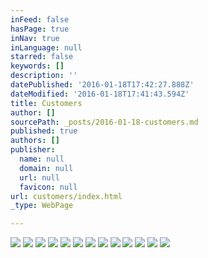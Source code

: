 ```yaml
---
inFeed: false
hasPage: true
inNav: true
inLanguage: null
starred: false
keywords: []
description: ''
datePublished: '2016-01-18T17:42:27.888Z'
dateModified: '2016-01-18T17:41:43.594Z'
title: Customers
author: []
sourcePath: _posts/2016-01-18-customers.md
published: true
authors: []
publisher:
  name: null
  domain: null
  url: null
  favicon: null
url: customers/index.html
_type: WebPage

---
```

![](https://the-grid-user-content.s3-us-west-2.amazonaws.com/9a194907-bf42-4580-aaf7-ff4ceaa7ece0.png)
![](https://the-grid-user-content.s3-us-west-2.amazonaws.com/5b64a567-8d62-43a9-b785-da95b6c145c6.png)
![](https://the-grid-user-content.s3-us-west-2.amazonaws.com/ed141a5c-f049-43fe-aee2-c3d7a6c7d8c8.png)
![](https://the-grid-user-content.s3-us-west-2.amazonaws.com/0589db73-3f62-4fc3-bd17-7bb1b3060665.png)
![](https://the-grid-user-content.s3-us-west-2.amazonaws.com/b38f2ad4-f90e-46c4-a79a-8369e7bf0130.png)
![](https://the-grid-user-content.s3-us-west-2.amazonaws.com/716e4d4b-9309-4b49-a4d3-5a9559912480.png)
![](https://the-grid-user-content.s3-us-west-2.amazonaws.com/fc836f56-ccd6-4607-a2e2-dde988586840.png)
![](https://the-grid-user-content.s3-us-west-2.amazonaws.com/eeb299f5-e4d0-4212-9482-0fc4f21b6b5e.png)
![](https://the-grid-user-content.s3-us-west-2.amazonaws.com/ec7b43e6-d32c-409a-884b-ec010196ab7e.png)
![](https://the-grid-user-content.s3-us-west-2.amazonaws.com/4a58444a-2b21-45a9-89ae-48b4ccd7df0b.png)
![](https://the-grid-user-content.s3-us-west-2.amazonaws.com/eef598ce-45a6-4926-9c67-9b2b7f0c4f9f.png)
![](https://the-grid-user-content.s3-us-west-2.amazonaws.com/aa3ebeea-7dbb-48ab-bf10-5eae03ff1415.png)
![](https://the-grid-user-content.s3-us-west-2.amazonaws.com/ec0d3b15-1154-442f-97bf-789fab414877.png)